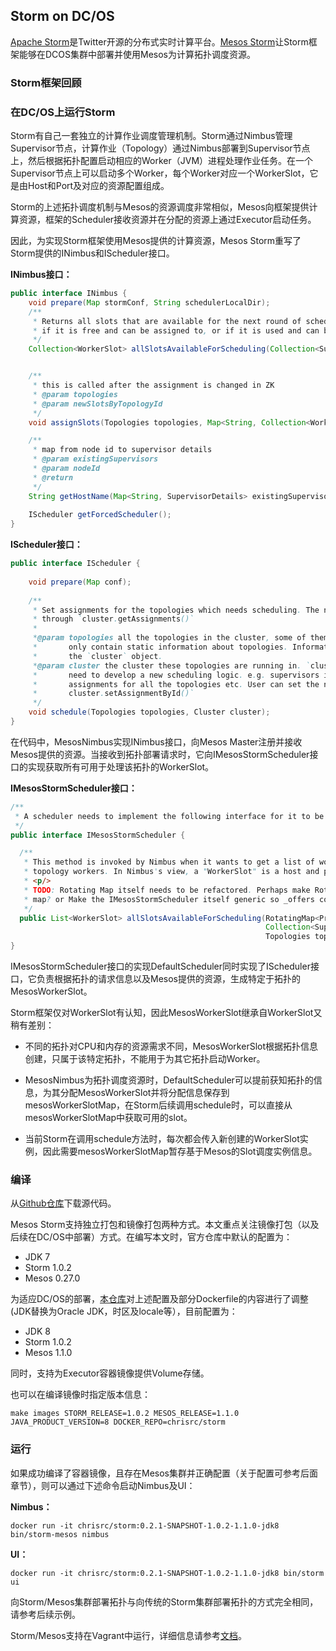 ## Storm on DC/OS

[Apache Storm](http://storm.apache.org)是Twitter开源的分布式实时计算平台。[Mesos Storm](https://github.com/mesos/storm)让Storm框架能够在DCOS集群中部署并使用Mesos为计算拓扑调度资源。

### Storm框架回顾


### 在DC/OS上运行Storm

Storm有自己一套独立的计算作业调度管理机制。Storm通过Nimbus管理Supervisor节点，计算作业（Topology）通过Nimbus部署到Supervisor节点上，然后根据拓扑配置启动相应的Worker（JVM）进程处理作业任务。在一个Supervisor节点上可以启动多个Worker，每个Worker对应一个WorkerSlot，它是由Host和Port及对应的资源配置组成。

Storm的上述拓扑调度机制与Mesos的资源调度非常相似，Mesos向框架提供计算资源，框架的Scheduler接收资源并在分配的资源上通过Executor启动任务。

因此，为实现Storm框架使用Mesos提供的计算资源，Mesos Storm重写了Storm提供的INimbus和IScheduler接口。

**INimbus接口：**

```java
public interface INimbus {
    void prepare(Map stormConf, String schedulerLocalDir);
    /**
     * Returns all slots that are available for the next round of scheduling. A slot is available for scheduling
     * if it is free and can be assigned to, or if it is used and can be reassigned.
     */
    Collection<WorkerSlot> allSlotsAvailableForScheduling(Collection<SupervisorDetails> existingSupervisors, Topologies topologies, Set<String> topologiesMissingAssignments);


    /**
     * this is called after the assignment is changed in ZK
     * @param topologies
     * @param newSlotsByTopologyId
     */
    void assignSlots(Topologies topologies, Map<String, Collection<WorkerSlot>> newSlotsByTopologyId);

    /**
     * map from node id to supervisor details
     * @param existingSupervisors
     * @param nodeId
     * @return
     */
    String getHostName(Map<String, SupervisorDetails> existingSupervisors, String nodeId);
    
    IScheduler getForcedScheduler(); 
}
```

**IScheduler接口：**

```java
public interface IScheduler {
    
    void prepare(Map conf);
    
    /**
     * Set assignments for the topologies which needs scheduling. The new assignments is available 
     * through `cluster.getAssignments()`
     *
     *@param topologies all the topologies in the cluster, some of them need schedule. Topologies object here 
     *       only contain static information about topologies. Information like assignments, slots are all in
     *       the `cluster` object.
     *@param cluster the cluster these topologies are running in. `cluster` contains everything user
     *       need to develop a new scheduling logic. e.g. supervisors information, available slots, current 
     *       assignments for all the topologies etc. User can set the new assignment for topologies using
     *       cluster.setAssignmentById()`
     */
    void schedule(Topologies topologies, Cluster cluster);
}
```

在代码中，MesosNimbus实现INimbus接口，向Mesos Master注册并接收Mesos提供的资源。当接收到拓扑部署请求时，它向IMesosStormScheduler接口的实现获取所有可用于处理该拓扑的WorkerSlot。

**IMesosStormScheduler接口：**

```java
/**
 * A scheduler needs to implement the following interface for it to be MesosNimbus compatible.
 */
public interface IMesosStormScheduler {

  /**
   * This method is invoked by Nimbus when it wants to get a list of worker slots that are available for assigning the
   * topology workers. In Nimbus's view, a "WorkerSlot" is a host and port that it can use to assign a worker.
   * <p/>
   * TODO: Rotating Map itself needs to be refactored. Perhaps make RotatingMap inherit Map so users can pass in a
   * map? or Make the IMesosStormScheduler itself generic so _offers could be of any type?
   */
  public List<WorkerSlot> allSlotsAvailableForScheduling(RotatingMap<Protos.OfferID, Protos.Offer> offers,
                                                         Collection<SupervisorDetails> existingSupervisors,
                                                         Topologies topologies, Set<String> topologiesMissingAssignments);
}

```

IMesosStormScheduler接口的实现DefaultScheduler同时实现了IScheduler接口，它负责根据拓扑的请求信息以及Mesos提供的资源，生成特定于拓扑的MesosWorkerSlot。

Storm框架仅对WorkerSlot有认知，因此MesosWorkerSlot继承自WorkerSlot又稍有差别：

* 不同的拓扑对CPU和内存的资源需求不同，MesosWorkerSlot根据拓扑信息创建，只属于该特定拓扑，不能用于为其它拓扑启动Worker。

* MesosNimbus为拓扑调度资源时，DefaultScheduler可以提前获知拓扑的信息，为其分配MesosWorkerSlot并将分配信息保存到mesosWorkerSlotMap，在Storm后续调用schedule时，可以直接从mesosWorkerSlotMap中获取可用的slot。

* 当前Storm在调用schedule方法时，每次都会传入新创建的WorkerSlot实例，因此需要mesosWorkerSlotMap暂存基于Mesos的Slot调度实例信息。

### 编译

从[Github仓库](http://github.com/christtrc/storm)下载源代码。

Mesos Storm支持独立打包和镜像打包两种方式。本文重点关注镜像打包（以及后续在DC/OS中部署）方式。在编写本文时，官方仓库中默认的配置为：

* JDK 7
* Storm 1.0.2
* Mesos 0.27.0

为适应DC/OS的部署，[本仓库](https://github.com/christtrc/storm)对上述配置及部分Dockerfile的内容进行了调整(JDK替换为Oracle JDK，时区及locale等），目前配置为：

* JDK 8
* Storm 1.0.2
* Mesos 1.1.0

同时，支持为Executor容器镜像提供Volume存储。

也可以在编译镜像时指定版本信息：

```
make images STORM_RELEASE=1.0.2 MESOS_RELEASE=1.1.0 JAVA_PRODUCT_VERSION=8 DOCKER_REPO=chrisrc/storm
```

### 运行

如果成功编译了容器镜像，且存在Mesos集群并正确配置（关于配置可参考后面章节），则可以通过下述命令启动Nimbus及UI：

**Nimbus：**

```
docker run -it chrisrc/storm:0.2.1-SNAPSHOT-1.0.2-1.1.0-jdk8 bin/storm-mesos nimbus
```

**UI：**

```
docker run -it chrisrc/storm:0.2.1-SNAPSHOT-1.0.2-1.1.0-jdk8 bin/storm ui
```

向Storm/Mesos集群部署拓扑与向传统的Storm集群部署拓扑的方式完全相同，请参考后续示例。

Storm/Mesos支持在Vagrant中运行，详细信息请参考[文档](https://github.com/christtrc/storm/blob/master/docs/vagrant.md)。